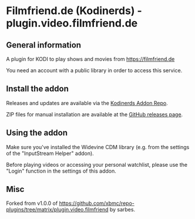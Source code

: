 # Filmfriend.de (Kodinerds) - plugin.video.filmfriend.de

## General information

A plugin for KODI to play shows and movies from https://filmfriend.de

You need an account with a public library in order to access this service.

## Install the addon

Releases and updates are available via the [Kodinerds Addon Repo](https://repo.kodinerds.net/).

ZIP files for manual installation are available at the [GitHub releases page](https://github.com/Ingo-FP-Angel/plugin.video.filmfriend.de/releases).

## Using the addon

Make sure you've installed the Widevine CDM library (e.g. from the settings of the "InputStream Helper" addon).

Before playing videos or accessing your personal watchlist, please use the "Login" function in the settings of this addon.

## Misc

Forked from v1.0.0 of https://github.com/xbmc/repo-plugins/tree/matrix/plugin.video.filmfriend by sarbes.